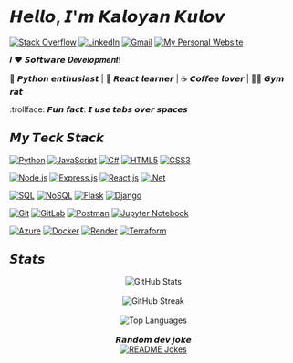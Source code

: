 # 𝙃𝙚𝙡𝙡𝙤, 𝙄'𝙢 𝙆𝙖𝙡𝙤𝙮𝙖𝙣 𝙆𝙪𝙡𝙤𝙫

[![Stack Overflow](https://img.shields.io/badge/-Stackoverflow-FE7A16?style=for-the-badge&logo=stack-overflow&logoColor=white)](https://stackoverflow.com/users/11755510)
[![LinkedIn](https://img.shields.io/badge/linkedin-%230077B5.svg?style=for-the-badge&logo=linkedin&logoColor=white)](https://www.linkedin.com/in/kaloyan-kulov-91899518b/)
[![Gmail](https://img.shields.io/badge/Gmail-D14836?style=for-the-badge&logo=gmail&logoColor=white)](mailto:kulovkaloyan@gmail.com)
[![My Personal Website](https://img.shields.io/badge/My%20Website-Green?style=for-the-badge&color=4CAF50)](https://kaloyan-portfolio.web.app/)



𝑰 ❤️ 𝙎𝙤𝙛𝙩𝙬𝙖𝙧𝙚 𝑫𝒆𝒗𝒆𝒍𝒐𝒑𝒎𝒆𝒏𝒕!

🐍 𝙋𝙮𝙩𝙝𝙤𝙣 𝙚𝙣𝙩𝙝𝙪𝙨𝙞𝙖𝙨𝙩 | 🍎 𝙍𝙚𝙖𝙘𝙩 𝙡𝙚𝙖𝙧𝙣𝙚𝙧 | ☕️ 𝘾𝙤𝙛𝙛𝙚𝙚 𝙡𝙤𝙫𝙚𝙧 | 💪🏻 𝙂𝙮𝙢 𝙧𝙖𝙩

:trollface: 𝙁𝙪𝙣 𝙛𝙖𝙘𝙩: 𝙄 𝙪𝙨𝙚 𝙩𝙖𝙗𝙨 𝙤𝙫𝙚𝙧 𝙨𝙥𝙖𝙘𝙚𝙨


## 𝙈𝙮 𝙏𝙚𝙘𝙠 𝙎𝙩𝙖𝙘𝙠
[![Python](https://img.shields.io/badge/-Python-3670A0?style=for-the-badge&logo=python&logoColor=white)](https://www.python.org/)
[![JavaScript](https://img.shields.io/badge/-JavaScript-%23323330?style=for-the-badge&logo=javascript&logoColor=white)](https://developer.mozilla.org/en-US/docs/Web/JavaScript)
[![C#](https://img.shields.io/badge/C%23-%23239120?style=for-the-badge&logo=c-sharp&logoColor=white)](https://docs.microsoft.com/en-us/dotnet/csharp/)
[![HTML5](https://img.shields.io/badge/-HTML5-%23E34F26?style=for-the-badge&logo=html5&logoColor=white)](https://developer.mozilla.org/en-US/docs/Web/HTML)
[![CSS3](https://img.shields.io/badge/-CSS3-%231572B6?style=for-the-badge&logo=css3&logoColor=white)](https://developer.mozilla.org/en-US/docs/Web/CSS)

[![Node.js](https://img.shields.io/badge/-Node.js-%23339933?style=for-the-badge&logo=node.js&logoColor=white)](https://nodejs.org/)
[![Express.js](https://img.shields.io/badge/Express.js-%23404d59?style=for-the-badge&logo=express&logoColor=white)](https://expressjs.com/)
[![React.js](https://img.shields.io/badge/-React.js-%23282C34?style=for-the-badge&logo=react&logoColor=white)](https://reactjs.org/)
[![.Net](https://img.shields.io/badge/.NET-5C2D91?style=for-the-badge&logo=.net&logoColor=white)](https://dotnet.microsoft.com/)

[![SQL](https://img.shields.io/badge/SQL-%2307405e?style=for-the-badge&logo=sqlite&logoColor=white)](https://www.sqlite.org/)
[![NoSQL](https://img.shields.io/badge/NoSQL-%230089BE?style=for-the-badge&logo=mongodb&logoColor=white)](https://www.mongodb.com/)
[![Flask](https://img.shields.io/badge/flask-%23000?style=for-the-badge&logo=flask&logoColor=white)](https://flask.palletsprojects.com/en/2.1.x/)
[![Django](https://img.shields.io/badge/django-%23092E20?style=for-the-badge&logo=django&logoColor=white)](https://www.djangoproject.com/)

[![Git](https://img.shields.io/badge/-Git-%23F05032?style=for-the-badge&logo=git&logoColor=white)](https://git-scm.com/)
[![GitLab](https://img.shields.io/badge/-GitLab-FCA121?style=for-the-badge&logo=gitlab&logoColor=white)](https://about.gitlab.com/)
[![Postman](https://img.shields.io/badge/Postman-%23FF6C37?style=for-the-badge&logo=postman&logoColor=white)](https://www.postman.com/)
[![Jupyter Notebook](https://img.shields.io/badge/Jupyter%20Notebook-%23F37626?style=for-the-badge&logo=jupyter&logoColor=white)](https://jupyter.org/)

[![Azure](https://img.shields.io/badge/Microsoft%20Azure-%230078D4?style=for-the-badge&logo=microsoft-azure&logoColor=white)](https://azure.microsoft.com/)
[![Docker](https://img.shields.io/badge/Docker-%232496ED?style=for-the-badge&logo=docker&logoColor=white)](https://www.docker.com/)
[![Render](https://img.shields.io/badge/-Render-%2346E3B7?style=for-the-badge&logo=render&logoColor=white)](https://render.com/)
[![Terraform](https://img.shields.io/badge/Terraform-%23623CE4?style=for-the-badge&logo=terraform&logoColor=white)](https://www.terraform.io/)



## 𝙎𝙩𝙖𝙩𝙨
<div align="center">
  <img src="https://github-readme-stats.vercel.app/api?username=KaloyankerR&theme=dark&hide_border=false&include_all_commits=false&count_private=false" alt="GitHub Stats" /><br/><br/>
  <img src="https://github-readme-streak-stats.herokuapp.com/?user=KaloyankerR&theme=dark&hide_border=false" alt="GitHub Streak" /><br/><br/>
  <img src="https://github-readme-stats.vercel.app/api/top-langs/?username=KaloyankerR&theme=dark&hide_border=false&include_all_commits=false&count_private=false&layout=compact" alt="Top Languages" />
  <br><br><b>𝙍𝙖𝙣𝙙𝙤𝙢 𝙙𝙚𝙫 𝙟𝙤𝙠𝙚</b><br>
  <a href="https://readme-jokes.vercel.app"><img align="center" src="https://readme-jokes.vercel.app/api?bgColor=%23073b4c&textColor=%2306d6a0&aColor=%2306d6a0&borderColor=%2306d6a0" alt="README Jokes"></a>
</div>
